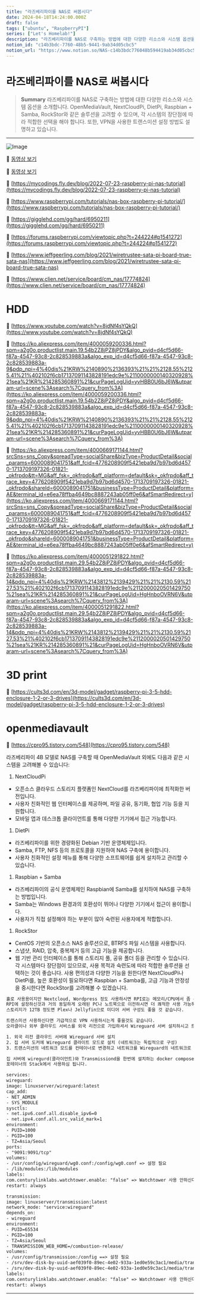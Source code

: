 ```yaml
---
title: "라즈베리파이를 NAS로 써봅시다"
date: 2024-04-18T14:24:00.000Z
draft: false
tags: ["ubuntu", "RaspberryPI"]
series: ["Let's Homelab!"]
description: "라즈베리파이를 NAS로 구축하는 방법에 대한 다양한 리소스와 시스템 옵션을 소개합니다. OpenMediaVault, NextCloudPi, DietPi, Raspbian + Samba, RockStor와 같은 솔루션을 고려할 수 있으며, 각 시스템의 장단점에 따라 적합한 선택을 해야 합니다. 또한, VPN을 사용한 트랜스미션 설정 방법도 설명하고 있습니다."
notion_id: "c14b3bdc-7760-48b5-9441-9ab34d05cbc5"
notion_url: "https://www.notion.so/NAS-c14b3bdc776048b594419ab34d05cbc5"
---
```


# 라즈베리파이를 NAS로 써봅시다

> **Summary**
> 라즈베리파이를 NAS로 구축하는 방법에 대한 다양한 리소스와 시스템 옵션을 소개합니다. OpenMediaVault, NextCloudPi, DietPi, Raspbian + Samba, RockStor와 같은 솔루션을 고려할 수 있으며, 각 시스템의 장단점에 따라 적합한 선택을 해야 합니다. 또한, VPN을 사용한 트랜스미션 설정 방법도 설명하고 있습니다.

---

![Image](https://prod-files-secure.s3.us-west-2.amazonaws.com/09ccd4d5-876c-4bba-bbdf-cc77a0a11257/a54a52a8-5844-47c6-922b-5a3a458fd9a2/Untitled.png?X-Amz-Algorithm=AWS4-HMAC-SHA256&X-Amz-Content-Sha256=UNSIGNED-PAYLOAD&X-Amz-Credential=ASIAZI2LB466UXFI5GIE%2F20250724%2Fus-west-2%2Fs3%2Faws4_request&X-Amz-Date=20250724T115736Z&X-Amz-Expires=3600&X-Amz-Security-Token=IQoJb3JpZ2luX2VjEAMaCXVzLXdlc3QtMiJGMEQCICRbILi5TtZF7uH77iS8Sko3ssB0Wm3f6tIlkUvqOmT1AiAuycTo3tZN3Z20VYPXXyFK276z7lFPvItukHI0IWLq3Cr%2FAwgsEAAaDDYzNzQyMzE4MzgwNSIM0mhDoPAKRbDIaRgQKtwDz8B%2BAT%2BWytAqeVCJa9CnajVh9qXR7GPNatHgUPn3Ick23T7kcaELcoTBh9fg4LpAMEpzAt%2FPDi12spxgqPS19euuFTWzFDE%2Bz5FoX484613HMJRrmc27eaAH3mHN%2BhLKGFD8U28LBHKJdUOfGLshHbI9A2%2FyjMCTuRV3h7lJLFU3xbRmf8125%2B6IAI5%2FbvZglxeIz2EEBUpee2v8rA%2F7KqmpES1fiOFJxgS5FmO36MbqzZuRjEfCU%2B9L2JKGJ3515bzaUShrug%2F1eVh5E9oztjTDtR%2FurRkRGB8pfRqs3FP2tgfxj0BZ36Dkj%2BK1LH76B%2FbIuzyHureYd10L%2B4R5C0o9w3%2FXnU3qw1%2FZIhdTlvDDuYkSIFvCGcJXW7bNodZftJELvFMzpSVLSJNVOV9GMb7D5T9SUrtEyDuXp78n0BMaeVL7z93P2lRLuBrSICqPy12ZfYdHBqKXywwXF%2FsjnBUXkjtGWvx%2BQqcOWa19ZAL6NDfGFI%2BxhwbYXXHs4QLheKHl62jstNvmW1tLSh84%2BOSzUYpxLx%2FBVDEN%2F91yBmOewWEVtfoer9%2FEq%2BZgX53Ofn8Tw73KaIuuDlTp9wD8wPP37QiNV%2Bp3wyzDD99Jy5HFFrgCLY8RqUd1q2wwtpuIxAY6pgGE2lYe%2B5cC1d1SQRTkzTzNjZAicNLpno67Xd9nswEu0IbeXLJxJAwvs%2FvR41ca7Is7NCN7W6LcXqllkiRYwQykygcy6j1K2xW1QehTGBz2%2BB3AnCFSEAVpuaCZoLfR7RkKGNurledBtDpBQo2v5Efy2hrmrjkcdJlv1%2BotESwFsXjsHbMrHWb4JeNQykQN2ml3bL0Q%2BIFNajq2%2FiSxZhpjq2yBwpo%2F&X-Amz-Signature=1c13fb4a1a6b05aa65fdb74c6fefd67ac5987cfcc1c85a556a50933bc0ebd214&X-Amz-SignedHeaders=host&x-amz-checksum-mode=ENABLED&x-id=GetObject)

🎥 [동영상 보기](https://www.youtube.com/watch?v=l30sADfDiM8)

🎥 [동영상 보기](https://www.youtube.com/watch?v=gyOHTZvhnxY)

🔗 [https://mycodings.fly.dev/blog/2022-07-23-raspberry-pi-nas-tutorial](https://mycodings.fly.dev/blog/2022-07-23-raspberry-pi-nas-tutorial)

🔗 [https://www.raspberrypi.com/tutorials/nas-box-raspberry-pi-tutorial/](https://www.raspberrypi.com/tutorials/nas-box-raspberry-pi-tutorial/)

🔗 [https://gigglehd.com/gg/hard/6950211](https://gigglehd.com/gg/hard/6950211)

🔗 [https://forums.raspberrypi.com/viewtopic.php?t=244224#p1541272](https://forums.raspberrypi.com/viewtopic.php?t=244224#p1541272)

🔗 [https://www.jeffgeerling.com/blog/2021/wiretrustee-sata-pi-board-true-sata-nas](https://www.jeffgeerling.com/blog/2021/wiretrustee-sata-pi-board-true-sata-nas)

🔗 [https://www.clien.net/service/board/cm_nas/17774824](https://www.clien.net/service/board/cm_nas/17774824)

# HDD

🔗 [https://www.youtube.com/watch?v=8jdNf4sYQkQ](https://www.youtube.com/watch?v=8jdNf4sYQkQ)

🔗 [https://ko.aliexpress.com/item/4000059200336.html?spm=a2g0o.productlist.main.19.54b2Z8jPZ8jPDY&algo_pvid=d4cf5d66-f87a-4547-93c8-2c828539883a&algo_exp_id=d4cf5d66-f87a-4547-93c8-2c828539883a-9&pdp_npi=4%40dis%21KRW%2140890%2136393%21%21%2128.55%2125.41%21%402102f6cb17137091143828191edc9e%2110000000140320928%21sea%21KR%214285360891%21&curPageLogUid=yvHBB0U6bJ6W&utparam-url=scene%3Asearch%7Cquery_from%3A](https://ko.aliexpress.com/item/4000059200336.html?spm=a2g0o.productlist.main.19.54b2Z8jPZ8jPDY&algo_pvid=d4cf5d66-f87a-4547-93c8-2c828539883a&algo_exp_id=d4cf5d66-f87a-4547-93c8-2c828539883a-9&pdp_npi=4%40dis%21KRW%2140890%2136393%21%21%2128.55%2125.41%21%402102f6cb17137091143828191edc9e%2110000000140320928%21sea%21KR%214285360891%21&curPageLogUid=yvHBB0U6bJ6W&utparam-url=scene%3Asearch%7Cquery_from%3A)

🔗 [https://ko.aliexpress.com/item/4000669171144.html?srcSns=sns_Copy&spreadType=socialShare&bizType=ProductDetail&social_params=6000089041751&aff_fcid=4776208909f5421eba9d7b97bd6d4570-1713709197326-01821-_okfrpdo&tt=MG&aff_fsk=_okfrpdo&aff_platform=default&sk=_okfrpdo&aff_trace_key=4776208909f5421eba9d7b97bd6d4570-1713709197326-01821-_okfrpdo&shareId=6000089041751&businessType=ProductDetail&platform=AE&terminal_id=e6ea78ffba4649bc8887243ab05ff0e6&afSmartRedirect=y](https://ko.aliexpress.com/item/4000669171144.html?srcSns=sns_Copy&spreadType=socialShare&bizType=ProductDetail&social_params=6000089041751&aff_fcid=4776208909f5421eba9d7b97bd6d4570-1713709197326-01821-_okfrpdo&tt=MG&aff_fsk=_okfrpdo&aff_platform=default&sk=_okfrpdo&aff_trace_key=4776208909f5421eba9d7b97bd6d4570-1713709197326-01821-_okfrpdo&shareId=6000089041751&businessType=ProductDetail&platform=AE&terminal_id=e6ea78ffba4649bc8887243ab05ff0e6&afSmartRedirect=y)

🔗 [https://ko.aliexpress.com/item/4000051291822.html?spm=a2g0o.productlist.main.29.54b2Z8jPZ8jPDY&algo_pvid=d4cf5d66-f87a-4547-93c8-2c828539883a&algo_exp_id=d4cf5d66-f87a-4547-93c8-2c828539883a-14&pdp_npi=4%40dis%21KRW%2143812%2139429%21%21%2130.59%2127.53%21%402102f6cb17137091143828191edc9e%2112000020501429750%21sea%21KR%214285360891%21&curPageLogUid=HgHnboOVRN6V&utparam-url=scene%3Asearch%7Cquery_from%3A](https://ko.aliexpress.com/item/4000051291822.html?spm=a2g0o.productlist.main.29.54b2Z8jPZ8jPDY&algo_pvid=d4cf5d66-f87a-4547-93c8-2c828539883a&algo_exp_id=d4cf5d66-f87a-4547-93c8-2c828539883a-14&pdp_npi=4%40dis%21KRW%2143812%2139429%21%21%2130.59%2127.53%21%402102f6cb17137091143828191edc9e%2112000020501429750%21sea%21KR%214285360891%21&curPageLogUid=HgHnboOVRN6V&utparam-url=scene%3Asearch%7Cquery_from%3A)

# 3D print

🔗 [https://cults3d.com/en/3d-model/gadget/raspberry-pi-3-5-hdd-enclosure-1-2-or-3-drives](https://cults3d.com/en/3d-model/gadget/raspberry-pi-3-5-hdd-enclosure-1-2-or-3-drives)

# openmediavault

🔗 [https://cpro95.tistory.com/548](https://cpro95.tistory.com/548)

라즈베리파이 4B 모델로 NAS를 구축할 때 OpenMediaVault 외에도 다음과 같은 시스템을 고려해볼 수 있습니다:

1. NextCloudPi
- 오픈소스 클라우드 스토리지 플랫폼인 NextCloud를 라즈베리파이에 최적화한 버전입니다.
- 사용자 친화적인 웹 인터페이스를 제공하며, 파일 공유, 동기화, 협업 기능 등을 지원합니다.
- 모바일 앱과 데스크톱 클라이언트를 통해 다양한 기기에서 접근 가능합니다.
1. DietPi
- 라즈베리파이를 위한 경량화된 Debian 기반 운영체제입니다.
- Samba, FTP, NFS 등의 프로토콜을 지원하여 NAS 구축에 용이합니다.
- 사용자 친화적인 설정 메뉴를 통해 다양한 소프트웨어를 쉽게 설치하고 관리할 수 있습니다.
1. Raspbian + Samba
- 라즈베리파이의 공식 운영체제인 Raspbian에 Samba를 설치하여 NAS를 구축하는 방법입니다.
- Samba는 Windows 환경과의 호환성이 뛰어나 다양한 기기에서 접근이 용이합니다.
- 사용자가 직접 설정해야 하는 부분이 많아 숙련된 사용자에게 적합합니다.
1. RockStor
- CentOS 기반의 오픈소스 NAS 솔루션으로, BTRFS 파일 시스템을 사용합니다.
- 스냅샷, RAID, 압축, 중복제거 등의 고급 기능을 제공합니다.
- 웹 기반 관리 인터페이스를 통해 스토리지 풀, 공유 폴더 등을 관리할 수 있습니다.
각 시스템마다 장단점이 있으므로, 사용 목적과 숙련도에 따라 적합한 솔루션을 선택하는 것이 좋습니다. 사용 편의성과 다양한 기능을 원한다면 NextCloudPi나 DietPi를, 높은 호환성이 필요하다면 Raspbian + Samba를, 고급 기능과 안정성을 중시한다면 RockStor를 고려해볼 수 있겠습니다.

```latex
홀로 사용용이지만 Nextcloud, Wordpress 정도 사용하시면 RPI로는 메모리/CPU에서 좀 부족한 느낌이 듭니다.
RPI에 설정하신것과 거의 동일하게 오래된 PC나 노트북으로 이전하시면 더 쾌적한 사용 가능하십니다.
스토리지가 12TB 정도면 Plex나 Jellyfin으로 미디어 서버 구성도 좋을 것 같습니다.

트랜스미션 사용하신다면 가급적으로 VPN 사용하시는게 좋을것도 같습니다.
오라클이나 외부 클라우드 서비스를 외국 리전으로 가입하셔서 Wireguard 서버 설치하시고 트랜스미션 네트워크를 Wireguard 네트워크를 사용하게 구성하시면 트랜스미션 콘테이너만 외국 클라우드 서버의 네트워크로 터널링되어 VPN 사용과 동일한 효과를 얻을 수 있습니다.

1. 외국 리전 클라우드 서버에 Wireguard 서버 설치
2. 집 서버 도커에 Wireguard 클라이트 모드로 설치 (네트워크는 독립적으로 구성)
3. 트랜스미션의 네트워크 모드를 컨테이너로 변경하고 네트워크를 Wireguard의 네트워크로 설정

집 서버에 wiregurd(클라이언트)와 Transmissiond을 한번에 설치하는 docker compose을 첨부합니다.
포테이너의 Stack에서 사용하심 됩니다.

services:
wireguard:
image: linuxserver/wireguard:latest
cap_add:
- NET_ADMIN
- SYS_MODULE
sysctls:
- net.ipv6.conf.all.disable_ipv6=0
- net.ipv4.conf.all.src_valid_mark=1
environment:
- PUID=1000
- PGID=100
- TZ=Asia/Seoul
ports:
- "9091:9091/tcp"
volumes:
- /usr/config/wireguard/wg0.conf:/config/wg0.conf => 설정 필요
- /lib/modules:/lib/modules
labels:
com.centurylinklabs.watchtower.enable: "false" => Watchtower 사용 안하신다면 삭제
restart: always

transmission:
image: linuxserver/transmission:latest
network_mode: "service:wireguard"
depends_on:
- wireguard
environment:
- PUID=65534
- PGID=100
- TZ=Asia/Seoul
- TRANSMISSION_WEB_HOME=/combustion-release/
volumes:
- /usr/config/transmission:/config ==> 설정 필요
- /srv/dev-disk-by-uuid-aef039f0-89ec-4e02-933a-1ed0e59c3ac1/media/transmission/downloads:/downloads ==> 설정 필요
- /srv/dev-disk-by-uuid-aef039f0-89ec-4e02-933a-1ed0e59c3ac1/media/transmission/watch:/watch ==> 설정 필요
labels:
com.centurylinklabs.watchtower.enable: "false" => Watchtower 사용 안하신다면 삭제
restart: always
```

---

